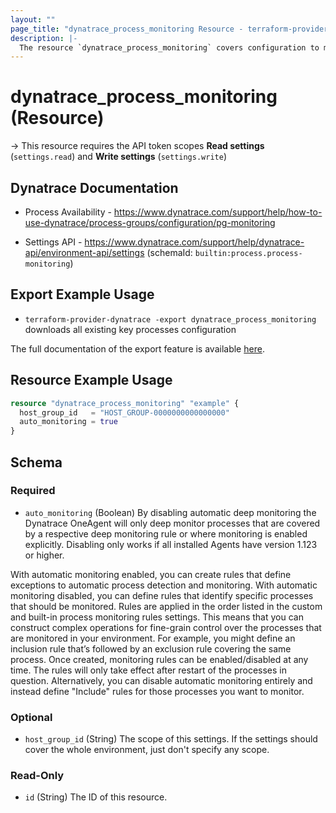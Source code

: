 ```yaml
---
layout: ""
page_title: "dynatrace_process_monitoring Resource - terraform-provider-dynatrace"
description: |-
  The resource `dynatrace_process_monitoring` covers configuration to monitor key processes on a host
---
```


# dynatrace_process_monitoring (Resource)

-> This resource requires the API token scopes **Read settings** (`settings.read`) and **Write settings** (`settings.write`)

## Dynatrace Documentation

- Process Availability - https://www.dynatrace.com/support/help/how-to-use-dynatrace/process-groups/configuration/pg-monitoring

- Settings API - https://www.dynatrace.com/support/help/dynatrace-api/environment-api/settings (schemaId: `builtin:process.process-monitoring`)

## Export Example Usage

- `terraform-provider-dynatrace -export dynatrace_process_monitoring` downloads all existing key processes configuration

The full documentation of the export feature is available [here](https://registry.terraform.io/providers/dynatrace-oss/dynatrace/latest/docs/guides/export-v2).

## Resource Example Usage

```terraform
resource "dynatrace_process_monitoring" "example" {
  host_group_id   = "HOST_GROUP-0000000000000000"
  auto_monitoring = true
}
```

<!-- schema generated by tfplugindocs -->
## Schema

### Required

- `auto_monitoring` (Boolean) By disabling automatic deep monitoring the Dynatrace OneAgent will only deep monitor processes that are covered by a respective deep monitoring rule or where monitoring is enabled explicitly.
Disabling only works if all installed Agents have version 1.123 or higher. 

 With automatic monitoring enabled, you can create rules that define exceptions to automatic process detection and monitoring. With automatic monitoring disabled, you can define rules that identify specific processes that should be monitored. Rules are applied in the order listed in the custom and built-in process monitoring rules settings. This means that you can construct complex operations for fine-grain control over the processes that are monitored in your environment. For example, you might define an inclusion rule that’s followed by an exclusion rule covering the same process.
Once created, monitoring rules can be enabled/disabled at any time. The rules will only take effect after restart of the processes in question. Alternatively, you can disable automatic monitoring entirely and instead define "Include" rules for those processes you want to monitor.

### Optional

- `host_group_id` (String) The scope of this settings. If the settings should cover the whole environment, just don't specify any scope.

### Read-Only

- `id` (String) The ID of this resource.
 